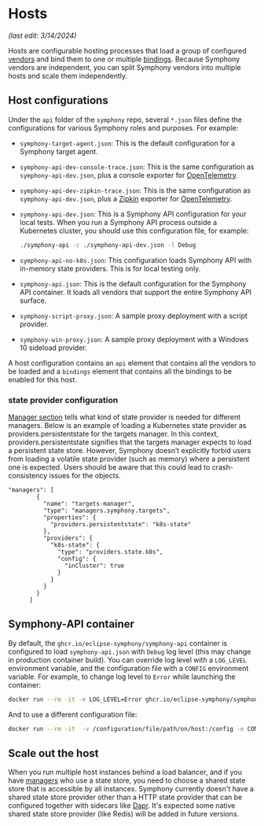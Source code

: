 # Hosts

_(last edit: 3/14/2024)_

Hosts are configurable hosting processes that load a group of configured [vendors](../vendors/_overview.md) and bind them to one or multiple [bindings](../bindings/_overview.md). Because Symphony vendors are independent, you can split Symphony vendors into multiple hosts and scale them independently.

## Host configurations

Under the `api` folder of the `symphony` repo, several `*.json` files define the configurations for various Symphony roles and purposes. For example:

* `symphony-target-agent.json`: This is the default configuration for a Symphony target agent.
* `symphony-api-dev-console-trace.json`: This is the same configuration as `symphony-api-dev.json`, plus a console exporter for [OpenTelemetry](https://opentelemetry.io/).
* `symphony-api-dev-zipkin-trace.json`: This is the same configuration as `symphony-api-dev.json`, plus a [Zipkin](https://zipkin.io/) exporter for [OpenTelemetry](https://opentelemetry.io/).
* `symphony-api-dev.json`: This is a Symphony API configuration for your local tests. When you run a Symphony API process outside a Kubernetes cluster, you should use this configuration file, for example:

  ```bash
  ./symphony-api -c ./symphony-api-dev.json -l Debug
  ```

* `symphony-api-no-k8s.json`: This configuration loads Symphony API with in-memory state providers. This is for local testing only.
* `symphony-api.json`: This is the default configuration for the Symphony API container. It loads all vendors that support the entire Symphony API surface.
* `symphony-script-proxy.json`: A sample proxy deployment with a script provider.
* `symphony-win-proxy.json`: A sample proxy deployment with a Windows 10 sideload provider.

A host configuration contains an `api` element that contains all the vendors to be loaded and a `bindings` element that contains all the bindings to be enabled for this host.

  ### state provider configuration

  [Manager section](../managers/_overview.md) tells what kind of state provider is needed for different managers. Below is an example of loading a Kubernetes state provider as providers.persistentstate for the targets manager. In this context, providers.persistentstate signifies that the targets manager expects to load a persistent state store. However, Symphony doesn’t explicitly forbid users from loading a volatile state provider (such as memory) where a persistent one is expected. Users should be aware that this could lead to crash-consistency issues for the objects.
  ```
  "managers": [
          {
            "name": "targets-manager",
            "type": "managers.symphony.targets",
            "properties": {
              "providers.persistentstate": "k8s-state"
            },
            "providers": {
              "k8s-state": {
                "type": "providers.state.k8s",
                "config": {
                  "inCluster": true
                }
              }
            }
          }
        ]
  ```

## Symphony-API container

By default, the `ghcr.io/eclipse-symphony/symphony-api` container is configured to load `symphony-api.json` with `Debug` log level (this may change in production container build). You can override log level with a `LOG_LEVEL` environment variable, and the configuration file with a `CONFIG` environment variable. For example, to change log level to `Error` while launching the container:

```bash
docker run --rm -it -e LOG_LEVEL=Error ghcr.io/eclipse-symphony/symphony-api:latest
```

And to use a different configuration file:

```bash
docker run --rm -it  -v /configuration/file/path/on/host:/config -e CONFIG=/config/symphony-api-dev.json ghcr.io/eclipse-symphony/symphony-api:latest
```

## Scale out the host

When you run multiple host instances behind a load balancer, and if you have [managers](../managers/overview.md) who use a state store, you need to choose a shared state store that is accessible by all instances. Symphony currently doesn't have a shared state store provider other than a HTTP state provider that can be configured together with sidecars like [Dapr](https://dapr.io/). It's expected some native shared state store provider (like Redis) will be added in future versions.
